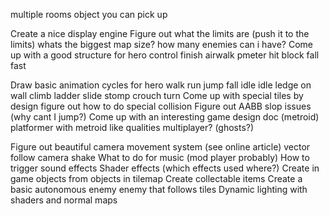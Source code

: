 multiple rooms 
object you can pick up


Create a nice display engine
Figure out what the limits are (push it to the limits)
	whats the biggest map size?
	how many enemies can i have?
Come up with a good structure for hero control
	finish airwalk
	pmeter
	hit block fall fast

Draw basic animation cycles for hero
	walk
	run
	jump
	fall
	idle
	idle ledge
	on wall
	climb
	ladder
	slide
	stomp
	crouch
	turn
Come up with special tiles by design
	figure out how to do special collision
Figure out AABB slop issues (why cant I jump?)
Come up with an interesting game design doc (metroid)
	platformer with metroid like qualities
	multiplayer? (ghosts?)

Figure out beautiful camera movement system (see online article)
	vector follow
	camera shake
What to do for music (mod player probably)
How to trigger sound effects
Shader effects (which effects used where?)
Create in game objects from objects in tilemap
Create collectable items
Create a basic autonomous enemy
	enemy that follows tiles
Dynamic lighting with shaders and normal maps